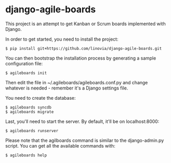 django-agile-boards
===================

This project is an attempt to get Kanban or Scrum boards implemented with
Django.

In order to get started, you need to install the project:

    $ pip install git+https://github.com/linovia/django-agile-boards.git

You can then bootstrap the installation process by generating a sample
configuration file:

    $ agileboards init

Then edit the file in ~/.agileboards/agileboards.conf.py and change
whatever is needed - remember it's a Django settings file.

You need to create the database:

    $ agileboards syncdb
    $ agileboards migrate

Last, you'll need to start the server. By default, it'll be on localhost:8000:

    $ agileboards runserver


Please note that the agilboards command is similar to the django-admin.py
script. You can get all the available commands with:

    $ agileboards help
